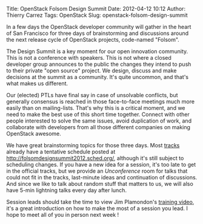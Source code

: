 Title: OpenStack Folsom Design Summit
Date: 2012-04-12 10:12
Author: Thierry Carrez
Tags: OpenStack
Slug: openstack-folsom-design-summit

In a few days the OpenStack developer community will gather in the heart
of San Francisco for three days of brainstorming and discussions around
the next release cycle of OpenStack projects, code-named "Folsom".

The Design Summit is a key moment for our open innovation community.
This is not a conference with speakers. This is not where a closed
developer group announces to the public the changes they intend to push
to their private "open source" project. We design, discuss and make
decisions at the summit as a community. It's quite uncommon, and that's
what makes us different.

Our (elected) PTLs have final say in case of unsolvable conflicts, but
generally consensus is reached in those face-to-face meetings much more
easily than on mailing-lists. That's why this is a critical moment, and
we need to make the best use of this short time together. Connect with
other people interested to solve the same issues, avoid duplication of
work, and collaborate with developers from all those different companies
on making OpenStack awesome.

We have great brainstorming topics for those three days. Most
[tracks](http://wiki.openstack.org/Summit) already have a tentative
schedule posted at <http://folsomdesignsummit2012.sched.org/>, although
it's still subject to scheduling changes. If you have a new idea for a
session, it's too late to get in the official tracks, but we provide an
*Unconference* room for talks that could not fit in the tracks,
last-minute ideas and continuation of discussions. And since we like to
talk about random stuff that matters to us, we will also have 5-min
lightning talks every day after lunch.

Session leads should take the time to view Jim Plamondon's [training
video](http://www.youtube.com/watch?v=GmY4cK_6NKY), it's a great
introduction on how to make the most of a session you lead. I hope to
meet all of you in person next week !

 
